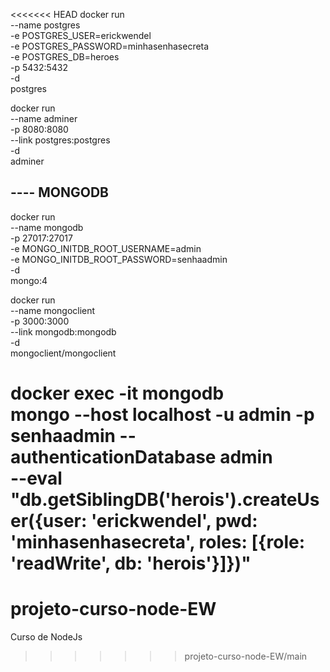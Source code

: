 <<<<<<< HEAD
docker run \
    --name postgres \
    -e POSTGRES_USER=erickwendel \
    -e POSTGRES_PASSWORD=minhasenhasecreta \
    -e POSTGRES_DB=heroes \
    -p 5432:5432 \
    -d \
    postgres

docker run \
    --name adminer \
    -p 8080:8080 \
    --link postgres:postgres \
    -d \
    adminer

## ---- MONGODB
docker run \
    --name mongodb \
    -p 27017:27017 \
    -e MONGO_INITDB_ROOT_USERNAME=admin \
    -e MONGO_INITDB_ROOT_PASSWORD=senhaadmin \
    -d \
    mongo:4

docker run \
    --name mongoclient \
    -p 3000:3000 \
    --link mongodb:mongodb \
    -d \
    mongoclient/mongoclient

docker exec -it mongodb \
    mongo --host localhost -u admin -p senhaadmin --authenticationDatabase admin \
    --eval "db.getSiblingDB('herois').createUser({user: 'erickwendel', pwd: 'minhasenhasecreta', roles: [{role: 'readWrite', db: 'herois'}]})"
=======
# projeto-curso-node-EW
Curso de NodeJs
>>>>>>> projeto-curso-node-EW/main
